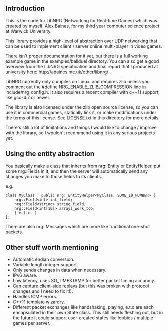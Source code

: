Introduction
------------

This is the code for LibNRG (Networking for Real-time Games) which was created
by myself, Alex Baines, for my third year computer science project at Warwick
University.

This library provides a high-level of abstraction over UDP networking that can
be used to implement client / server online multi-player in video games.

There isn't proper documentation for it yet, but there is a full working example
game in the examples/ballduel directory. You can also get a good overview from 
the LibNRG specification and final report that I produced at university here:
http://abaines.me.uk/other/libnrg/ .

LibNRG currently only compiles on Linux, and requires zlib unless you comment
out the #define NRG_ENABLE_ZLIB_COMPRESSION line in include/nrg_config.h. It
also requires a recent compiler with c++11 support, like gcc-4.7 or newer.

The library is also licensed under the zlib open source license, so you can use 
it in commercial games, statically link it, or make modifications under the 
terms of this license. See LICENSE.txt in this directory for more details.

There's still a lot of limitations and things I would like to change / improve 
with the library, so I wouldn't recommend using it in any serious projects yet.

Using the entity abstraction
----------------------------

You basically make a class that inherits from nrg::Entity or EntityHelper, put
some nrg::Fields in it, and then the server will automatically send any changes
you make to those fields to its clients.

e.g.

    class MyClass : public nrg::EntityHelper<MyClass, SOME_ID_NUMBER> {
    	nrg::Field<int> int_field;
    	nrg::Field<string> string_field;
    	nrg::Field<int[10]> arrays_work_too;
    	[ e.t.c. ]
    };

There are also nrg::Messages which are more like traditional one-shot packets.

Other stuff worth mentioning
----------------------------

+ Automatic endian conversion.
+ Variable length integer support.
+ Only sends changes in data when necessary.
+ IPv6 aware.
+ Low latency, uses SO_TIMESTAMP for better packet timing accuracy.
+ Can capture client-side replays (but this was broken with protocol changes and I need to fix it!).
+ Handles ICMP errors.
+ C++11 template wizardry.
+ Different packet exchanges like handshaking, playing, e.t.c are each encapsulated
in their own State class. This still needs fleshing out, but in the future it could
support user-created states like lobbies / multiple games per server.

